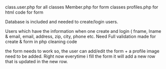 class.user.php for all classes Member.php for form classes profiles.php for html code for form

Database is included and needed to create/login users.

Users which have the information when one create and login ( fname, lname & email, email, address, zip, city, phone etc.
Need Full validation made for create & form in php cleaning code

the form needs to work so, the user can add/edit the form + a profile image need to be added. Right now everytime i fill the form it will add a new row that is updated in the new row.
